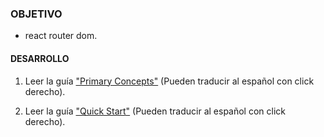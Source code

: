 ### OBJETIVO
- react router dom.

#### DESARROLLO

1. Leer la guía ["Primary Concepts"](https://reactrouter.com/web/guides/primary-components) (Pueden traducir al español con click derecho).

2. Leer la guía ["Quick Start"](https://reactrouter.com/web/guides/quick-start) (Pueden traducir al español con click derecho).

